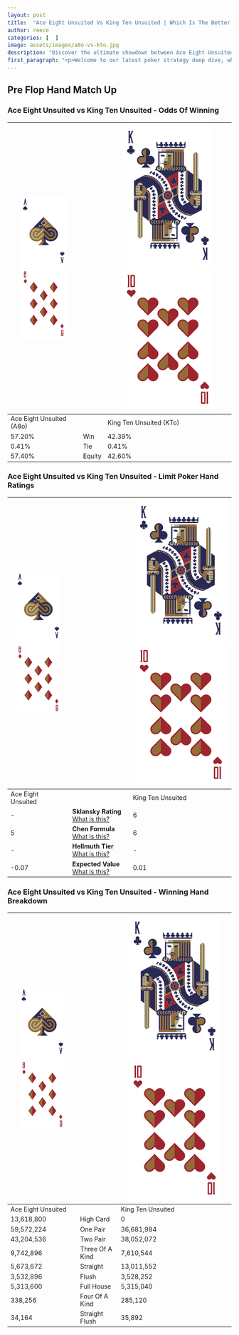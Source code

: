```yaml
---
layout: post
title:  "Ace Eight Unsuited Vs King Ten Unsuited | Which Is The Better Hand In Poker? A Complete Guide"
author: reece
categories: [  ]
image: assets/images/a8o-vs-kto.jpg
description: "Discover the ultimate showdown between Ace Eight Unsuited and King Ten Unsuited in poker! Uncover the odds, strategies, and scenarios where one hand triumphs over the other. Get ready to up your poker game with this thrilling analysis."
first_paragraph: "<p>Welcome to our latest poker strategy deep dive, where we're pitting two distinct hands against each other in a high-stakes showdown: Ace Eight Unsuited vs King Ten Unsuited.</p><p>In the dynamic world of poker, every decision counts, and knowing which hand holds the upper hand is key to your success at the table.</p><p>In this article, we'll dissect these two hands, explore the scenarios where one dominates the other, and equip you with the knowledge to make strategic choices that can tip the odds in your favor.</p><p>Get ready to unravel the intriguing dynamics of these poker hands and elevate your game to new heights.</p>"
---
```




[comment]: # (sp0)

## Pre Flop Hand Match Up

<div class="table hand-ratings" markdown="1"> 



### Ace Eight Unsuited vs King Ten Unsuited - Odds Of Winning


    
| ![image info](assets/images/hand1/A.png) ![image info](assets/images/hand1/8o.png) |  | ![image info](assets/images/hand2/K.png) ![image info](assets/images/hand2/To.png) |
| -------- | -------- | -------- |
| Ace Eight Unsuited (A8o) |  | King Ten Unsuited (KTo) |
| 57.20% | Win | 42.39% |
| 0.41% | Tie | 0.41% |
| 57.40% | Equity | 42.60% |




[comment]: # (sp1)



### Ace Eight Unsuited vs King Ten Unsuited - Limit Poker Hand Ratings


    
| ![image info](assets/images/hand1/A.png) ![image info](assets/images/hand1/8o.png) |  | ![image info](assets/images/hand2/K.png) ![image info](assets/images/hand2/To.png) |
| -------- | -------- | -------- |
| Ace Eight Unsuited |  | King Ten Unsuited |
| - | **Sklansky Rating** [What is this?](/sklansky-rating-explained) | 6 |
| 5 | **Chen Formula** [What is this?](/chen-formula-explained) | 6 |
| - | **Hellmuth Tier** [What is this?](/Hellmuth-tier-explained) | - |
| -0.07 | **Expected Value** [What is this?](/expected-value-explained) | 0.01 |




[comment]: # (sp2)



### Ace Eight Unsuited vs King Ten Unsuited - Winning Hand Breakdown


    
| ![image info](assets/images/hand1/A.png) ![image info](assets/images/hand1/8o.png) |  | ![image info](assets/images/hand2/K.png) ![image info](assets/images/hand2/To.png) |
| -------- | -------- | -------- |
| Ace Eight Unsuited |  | King Ten Unsuited |
| 13,618,800 | High Card | 0 |
| 59,572,224 | One Pair | 36,681,984 |
| 43,204,536 | Two Pair | 38,052,072 |
| 9,742,896 | Three Of A Kind | 7,610,544 |
| 5,673,672 | Straight | 13,011,552 |
| 3,532,896 | Flush | 3,528,252 |
| 5,313,600 | Full House | 5,315,040 |
| 338,256 | Four Of A Kind | 285,120 |
| 34,164 | Straight Flush | 35,892 |




[comment]: # (sp3)



</div>

[comment]: # (sp4)



[comment]: # (sp5)

